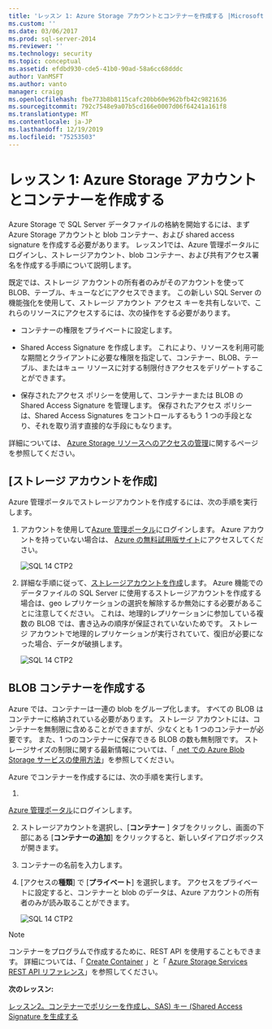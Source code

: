 ```yaml
---
title: 'レッスン 1: Azure Storage アカウントとコンテナーを作成する |Microsoft Docs'
ms.custom: ''
ms.date: 03/06/2017
ms.prod: sql-server-2014
ms.reviewer: ''
ms.technology: security
ms.topic: conceptual
ms.assetid: efdbd930-cde5-41b0-90ad-58a6cc68dddc
author: VanMSFT
ms.author: vanto
manager: craigg
ms.openlocfilehash: fbe773b8b8115cafc20bb60e962bfb42c9821636
ms.sourcegitcommit: 792c7548e9a07b5cd166e0007d06f64241a161f8
ms.translationtype: MT
ms.contentlocale: ja-JP
ms.lasthandoff: 12/19/2019
ms.locfileid: "75253503"
---
```

# <a name="lesson-1-create-azure-storage-account-and-container"></a>レッスン 1: Azure Storage アカウントとコンテナーを作成する
  Azure Storage で SQL Server データファイルの格納を開始するには、まず Azure Storage アカウントと blob コンテナー、および shared access signature を作成する必要があります。 レッスン1では、Azure 管理ポータルにログインし、ストレージアカウント、blob コンテナー、および共有アクセス署名を作成する手順について説明します。  
  
 既定では、ストレージ アカウントの所有者のみがそのアカウントを使って BLOB、テーブル、キューなどにアクセスできます。 この新しい SQL Server の機能強化を使用して、ストレージ アカウント アクセス キーを共有しないで、これらのリソースにアクセスするには、次の操作をする必要があります。  
  
-   コンテナーの権限をプライベートに設定します。  
  
-   Shared Access Signature を作成します。 これにより、リソースを利用可能な期間とクライアントに必要な権限を指定して、コンテナー、BLOB、テーブル、またはキュー リソースに対する制限付きアクセスをデリゲートすることができます。  
  
-   保存されたアクセス ポリシーを使用して、コンテナーまたは BLOB の Shared Access Signature を管理します。 保存されたアクセス ポリシーは、Shared Access Signatures をコントロールするもう 1 つの手段となり、それを取り消す直接的な手段にもなります。  
  
 詳細については、 [Azure Storage リソースへのアクセスの管理](https://msdn.microsoft.com/library/windowsazure/ee393343.aspx)に関するページを参照してください。  
  
## <a name="create-storage-account"></a>[ストレージ アカウントを作成]  
 Azure 管理ポータルでストレージアカウントを作成するには、次の手順を実行します。  
  
1.  アカウントを使用して[Azure 管理ポータル](https://manage.windowsazure.com)にログインします。 Azure アカウントを持っていない場合は、 [Azure の無料試用版サイト](https://www.windowsazure.com/pricing/free-trial/)にアクセスしてください。  
  
     ![SQL 14 CTP2](../../2014/tutorials/media/ss-was-tutlesson-1-1.gif "SQL 14 CTP2")  
  
2.  詳細な手順に従って、[ストレージアカウントを作成](https://azure.microsoft.com/documentation/articles/storage-create-storage-account/)します。 Azure 機能でのデータファイルの SQL Server に使用するストレージアカウントを作成する場合は、geo レプリケーションの選択を解除するか無効にする必要があることに注意してください。 これは、地理的レプリケーションに参加している複数の BLOB では、書き込みの順序が保証されていないためです。 ストレージ アカウントで地理的レプリケーションが実行されていて、復旧が必要になった場合、データが破損します。  
  
     ![SQL 14 CTP2](../../2014/tutorials/media/ss-was-tutlesson-1-2.gif "SQL 14 CTP2")  
  
## <a name="create-a-blob-container"></a>BLOB コンテナーを作成する  
 Azure では、コンテナーは一連の blob をグループ化します。 すべての BLOB はコンテナーに格納されている必要があります。 ストレージ アカウントには、コンテナーを無制限に含めることができますが、少なくとも 1 つのコンテナーが必要です。 また、1 つのコンテナーに保存できる BLOB の数も無制限です。 ストレージサイズの制限に関する最新情報については、「 [.net での Azure Blob Storage サービスの使用方法](https://www.windowsazure.com/develop/net/how-to-guides/blob-storage/)」を参照してください。  
  
 Azure でコンテナーを作成するには、次の手順を実行します。  
  
1.  
  [Azure 管理ポータル](https://manage.windowsazure.com)にログインします。  
  
2.  ストレージアカウントを選択し、[**コンテナー** ] タブをクリックし、画面の下部にある [**コンテナーの追加**] をクリックすると、新しいダイアログボックスが開きます。  
  
3.  コンテナーの名前を入力します。  
  
4.  [アクセスの**種類**] で [**プライベート**] を選択します。 アクセスをプライベートに設定すると、コンテナーと blob のデータは、Azure アカウントの所有者のみが読み取ることができます。  
  
     ![SQL 14 CTP2](../../2014/tutorials/media/ss-was-tutlesson-1-4.gif "SQL 14 CTP2")  
  
> [!NOTE]  
>  コンテナーをプログラムで作成するために、REST API を使用することもできます。 詳細については、「 [Create Container](https://msdn.microsoft.com/library/windowsazure/dd179468.aspx) 」と「 [Azure Storage Services REST API リファレンス](https://msdn.microsoft.com/library/windowsazure/dd179355.aspx)」を参照してください。  
  
 **次のレッスン:**  
  
 [レッスン2。コンテナーでポリシーを作成し、SAS&#41; キー &#40;Shared Access Signature を生成する](../relational-databases/lesson-1-create-stored-access-policy-and-shared-access-signature.md)  
  
